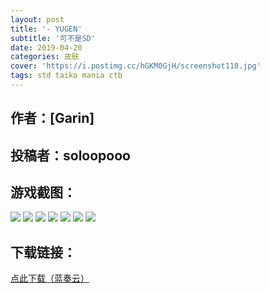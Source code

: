 ```yaml
---
layout: post
title: '- YUGEN'
subtitle: '可不是SD'
date: 2019-04-20
categories: 皮肤
cover: 'https://i.postimg.cc/hGKM0GjH/screenshot118.jpg'
tags: std taiko mania ctb
---
```


## 作者：[Garin]

## 投稿者：soloopooo

## 游戏截图：

<img src="https://i.postimg.cc/TYRwfMKT/screenshot113.jpg">

<img src="https://i.postimg.cc/T2jwzYYk/screenshot112.jpg">

<img src="https://i.postimg.cc/Df5hQWzK/screenshot114.jpg">

<img src="https://i.postimg.cc/5yKDhCHY/screenshot115.jpg">

<img src="https://i.postimg.cc/TwCsbDJ7/screenshot116.jpg">

<img src="https://i.postimg.cc/ZYsgK6R0/screenshot117.jpg">

<img src="https://i.postimg.cc/hGKM0GjH/screenshot118.jpg">


## 下载链接：

[点此下载（蓝奏云）](https://www.lanzous.com/i3ssmlc)